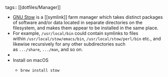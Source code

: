 tags:: [[dotfiles/Manager]]

- [GNU Stow](https://www.gnu.org/software/stow/) is a [[symlink]] farm manager which takes distinct packages of software and/or data located in separate directories on the filesystem, and makes them appear to be installed in the same place.
- For example, `/usr/local/bin` could contain symlinks to files within `/usr/local/stow/emacs/bin`, `/usr/local/stow/perl/bin` etc., and likewise recursively for any other subdirectories such as `.../share`, `.../man`, and so on.
-
- Install on macOS
	- ```shell
	  brew install stow
	  ```
